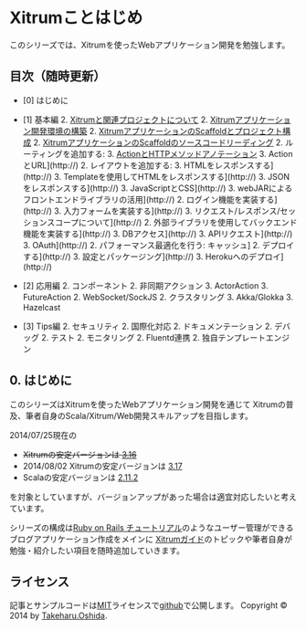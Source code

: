 # Xitrumことはじめ

このシリーズでは、Xitrumを使ったWebアプリケーション開発を勉強します。

## 目次（随時更新）

- [0] はじめに
- [1] 基本編
  2. [Xitrumと関連プロジェクトについて](http://george-osd-blog.heroku.com/41)
  2. [Xitrumアプリケーション開発環境の構築](http://george-osd-blog.heroku.com/42)
  2. [XitrumアプリケーションのScaffoldとプロジェクト構成](http://george-osd-blog.heroku.com/43)
  2. [XitrumアプリケーションのScaffoldのソースコードリーディング](http://george-osd-blog.heroku.com/44)
  2. ルーティングを追加する:
    3. [ActionとHTTPメソッドアノテーション](http://george-osd-blog.heroku.com/46)
    3. ActionとURL](http://)
  2. レイアウトを追加する:
    3. HTMLをレスポンスする](http://)
    3. Templateを使用してHTMLをレスポンスする](http://)
    3. JSONをレスポンスする](http://)
    3. JavaScriptとCSS](http://)
    3. webJARによるフロントエンドライブラリの活用](http://)
  2. ログイン機能を実装する](http://)
    3. 入力フォームを実装する](http://)
    3. リクエスト/レスポンス/セッションスコープについて](http://)
  2. 外部ライブラリを使用してバックエンド機能を実装する](http://)
    3. DBアクセス](http://)
    3. APIリクエスト](http://)
    3. OAuth](http://)
  2. パフォーマンス最適化を行う: キャッシュ]
  2. デプロイする](http://)
    3. 設定とパッケージング](http://)
    3. Herokuへのデプロイ](http://)

- [2] 応用編
  2. コンポーネント
  2. 非同期アクション
    3. ActorAction
    3. FutureAction
  2. WebSocket/SockJS
  2. クラスタリング
    3. Akka/Glokka
    3. Hazelcast
- [3] Tips編
  2. セキュリティ
  2. 国際化対応
  2. ドキュメンテーション
  2. デバッグ
  2. テスト
  2. モニタリング
  2. Fluentd連携
  2. 独自テンプレートエンジン


## 0. はじめに

このシリーズはXitrumを使ったWebアプリケーション開発を通じて
Xitrumの普及、筆者自身のScala/Xitrum/Web開発スキルアップを目指します。

2014/07/25現在の

 * ~~Xitrumの安定バージョンは [3.16](http://search.maven.org/#artifactdetails%7Ctv.cntt%7Cxitrum_2.11%7C3.16%7Cjar)~~
 * 2014/08/02 Xitrumの安定バージョンは [3.17](http://search.maven.org/#artifactdetails%7Ctv.cntt%7Cxitrum_2.11%7C3.16%7Cjar)
 * Scalaの安定バージョンは [2.11.2](http://downloads.typesafe.com/scala/2.11.2/scala-2.11.2.tgz?_ga=1.179477284.109116044.1401169577)


を対象としていますが、バージョンアップがあった場合は適宜対応したいと考えています。

シリーズの構成は[Ruby on Rails チュートリアル](http://railstutorial.jp/)のようなユーザー管理ができるブログアプリケーション作成をメインに
[Xitrumガイド](http://xitrum-framework.github.io/guide/ja/index.html)のトピックや筆者自身が勉強・紹介したい項目を随時追加していきます。


## ライセンス

記事とサンプルコードは[MIT](http://opensource.org/licenses/mit-license.php)ライセンスで[github](https://github.com/georgeOsdDev/xitrum-kotohajime)で公開します。
Copyright © 2014 by [Takeharu.Oshida](http://about.me/takeharu.oshida).
